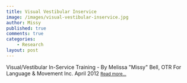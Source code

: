 ```yaml
---
title: Visual Vestibular Inservice
image: /images/visual-vestibular-inservice.jpg
author: Missy
published: true
comments: true
categories: 
    - Research
layout: post
---
```


Visual/Vestibular In-Service Training - By Melissa "Missy" Bell, OTR For Language & Movement Inc. April 2012 <small> [Read more...](/docs/visual-vestibular-presentation.pptx)</small>

<!--<embed src="/docs/new-safe-driving-product-for-families.pdf" width="1000" height="1000" type="application/pdf"/>-->

<!--
<div class="embed-responsive embed-responsive-16by9">
  <iframe class="embed-responsive-item" src="/docs/sensory-processing-spd-and-si.pptx" allowfullscreen></iframe>
</div>-->
